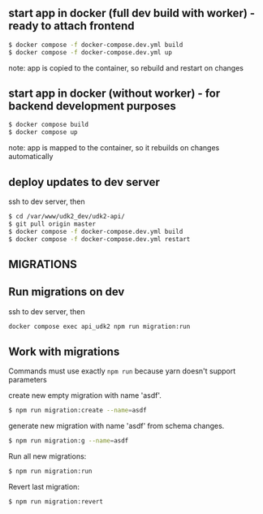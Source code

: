 ## start app in docker (full dev build with worker) - ready to attach frontend
```bash
$ docker compose -f docker-compose.dev.yml build
$ docker compose -f docker-compose.dev.yml up
```
note: app is copied to the container, so rebuild  and restart on changes


## start app in docker (without worker) - for backend development purposes
```bash
$ docker compose build
$ docker compose up
```
note: app is mapped to the container, so it rebuilds on changes automatically

## deploy updates to dev server
ssh to dev server, then
```bash
$ cd /var/www/udk2_dev/udk2-api/
$ git pull origin master
$ docker compose -f docker-compose.dev.yml build
$ docker compose -f docker-compose.dev.yml restart
```

## MIGRATIONS

## Run migrations on dev
ssh to dev server, then
```bash
docker compose exec api_udk2 npm run migration:run
```

## Work with migrations
Commands must use exactly `npm run` because yarn doesn't support parameters

create new empty migration with name 'asdf'.
```bash
$ npm run migration:create --name=asdf
```

generate new migration  with name 'asdf' from schema changes.

```bash
$ npm run migration:g --name=asdf
```

Run all new migrations:
```bash
$ npm run migration:run
```

Revert last migration:
```bash
$ npm run migration:revert
```
